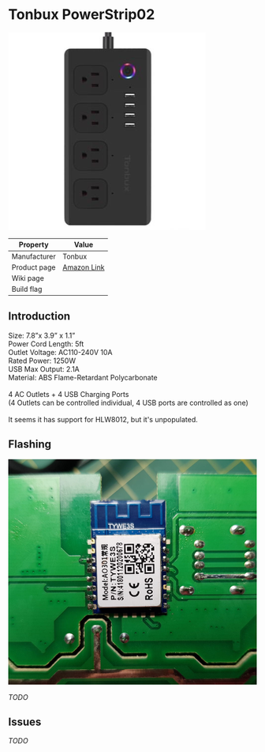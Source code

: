 # Tonbux PowerStrip02

![Tonbux PowerStrip 02](images/devices/tonbux-powerstrip02.jpg)

|Property|Value|
|---|---|
|Manufacturer|Tonbux|
|Product page|[Amazon Link](https://www.amazon.com/gp/product/B0779R4879/ref=oh_aui_detailpage_o02_s00?ie=UTF8&psc=1)|
|Wiki page||
|Build flag||

## Introduction

Size: 7.8”x 3.9” x 1.1”<br>
Power Cord Length: 5ft<br>
Outlet Voltage: AC110-240V 10A<br>
Rated Power: 1250W<br>
USB Max Output: 2.1A<br>
Material: ABS Flame-Retardant Polycarbonate<br>
<br>
4 AC Outlets + 4 USB Charging Ports<br>
(4 Outlets can be controlled individual, 4 USB ports are controlled as one)<br>
<br>
It seems it has support for HLW8012, but it's unpopulated.

## Flashing

![Tonbux PowerStrip02 board](images/flashing/tonbux-powerstrip02-flash.jpg)

*TODO*

## Issues

*TODO*